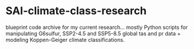 # SAI-climate-class-research
blueprint code archive for my current research...
mostly Python scripts for manipulating G6sulfur, SSP2-4.5 and SSP5-8.5 global tas and pr data + modeling Koppen-Geiger climate classifications.
